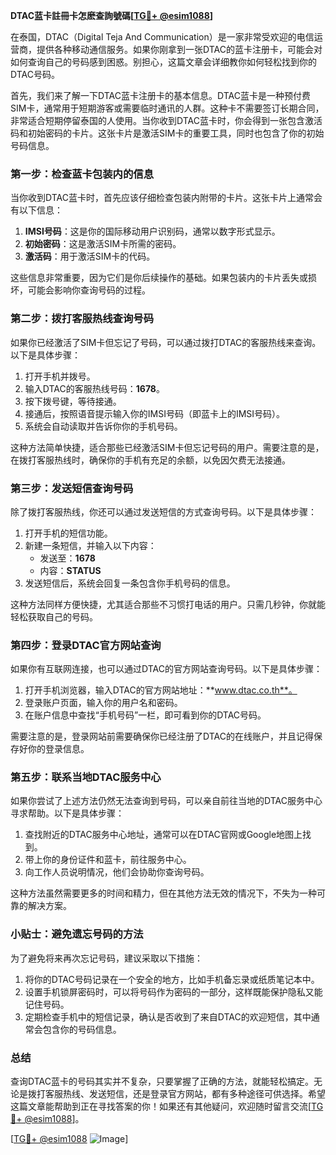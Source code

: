**DTAC蓝卡註冊卡怎麽查詢號碼[[TG💪+ @esim1088](https://t.me/s/esim1088)]**

在泰国，DTAC（Digital Teja And Communication）是一家非常受欢迎的电信运营商，提供各种移动通信服务。如果你刚拿到一张DTAC的蓝卡注册卡，可能会对如何查询自己的号码感到困惑。别担心，这篇文章会详细教你如何轻松找到你的DTAC号码。

首先，我们来了解一下DTAC蓝卡注册卡的基本信息。DTAC蓝卡是一种预付费SIM卡，通常用于短期游客或需要临时通讯的人群。这种卡不需要签订长期合同，非常适合短期停留泰国的人使用。当你收到DTAC蓝卡时，你会得到一张包含激活码和初始密码的卡片。这张卡片是激活SIM卡的重要工具，同时也包含了你的初始号码信息。

### **第一步：检查蓝卡包装内的信息**

当你收到DTAC蓝卡时，首先应该仔细检查包装内附带的卡片。这张卡片上通常会有以下信息：

1. **IMSI号码**：这是你的国际移动用户识别码，通常以数字形式显示。
2. **初始密码**：这是激活SIM卡所需的密码。
3. **激活码**：用于激活SIM卡的代码。

这些信息非常重要，因为它们是你后续操作的基础。如果包装内的卡片丢失或损坏，可能会影响你查询号码的过程。

### **第二步：拨打客服热线查询号码**

如果你已经激活了SIM卡但忘记了号码，可以通过拨打DTAC的客服热线来查询。以下是具体步骤：

1. 打开手机并拨号。
2. 输入DTAC的客服热线号码：**1678**。
3. 按下拨号键，等待接通。
4. 接通后，按照语音提示输入你的IMSI号码（即蓝卡上的IMSI号码）。
5. 系统会自动读取并告诉你你的手机号码。

这种方法简单快捷，适合那些已经激活SIM卡但忘记号码的用户。需要注意的是，在拨打客服热线时，确保你的手机有充足的余额，以免因欠费无法接通。

### **第三步：发送短信查询号码**

除了拨打客服热线，你还可以通过发送短信的方式查询号码。以下是具体步骤：

1. 打开手机的短信功能。
2. 新建一条短信，并输入以下内容：
   - 发送至：**1678**
   - 内容：**STATUS**
3. 发送短信后，系统会回复一条包含你手机号码的信息。

这种方法同样方便快捷，尤其适合那些不习惯打电话的用户。只需几秒钟，你就能轻松获取自己的号码。

### **第四步：登录DTAC官方网站查询**

如果你有互联网连接，也可以通过DTAC的官方网站查询号码。以下是具体步骤：

1. 打开手机浏览器，输入DTAC的官方网站地址：**www.dtac.co.th**。
2. 登录账户页面，输入你的用户名和密码。
3. 在账户信息中查找“手机号码”一栏，即可看到你的DTAC号码。

需要注意的是，登录网站前需要确保你已经注册了DTAC的在线账户，并且记得保存好你的登录信息。

### **第五步：联系当地DTAC服务中心**

如果你尝试了上述方法仍然无法查询到号码，可以亲自前往当地的DTAC服务中心寻求帮助。以下是具体步骤：

1. 查找附近的DTAC服务中心地址，通常可以在DTAC官网或Google地图上找到。
2. 带上你的身份证件和蓝卡，前往服务中心。
3. 向工作人员说明情况，他们会协助你查询号码。

这种方法虽然需要更多的时间和精力，但在其他方法无效的情况下，不失为一种可靠的解决方案。

### **小贴士：避免遗忘号码的方法**

为了避免将来再次忘记号码，建议采取以下措施：

1. 将你的DTAC号码记录在一个安全的地方，比如手机备忘录或纸质笔记本中。
2. 设置手机锁屏密码时，可以将号码作为密码的一部分，这样既能保护隐私又能记住号码。
3. 定期检查手机中的短信记录，确认是否收到了来自DTAC的欢迎短信，其中通常会包含你的号码信息。

### **总结**

查询DTAC蓝卡的号码其实并不复杂，只要掌握了正确的方法，就能轻松搞定。无论是拨打客服热线、发送短信，还是登录官方网站，都有多种途径可供选择。希望这篇文章能帮助到正在寻找答案的你！如果还有其他疑问，欢迎随时留言交流[[TG💪+ @esim1088](https://t.me/s/esim1088)]。

[[TG💪+ @esim1088](https://t.me/s/esim1088) ![Image](https://i.postimg.cc/4NQfJmqS/Snipaste-2025-05-13-00-14-12.png)]